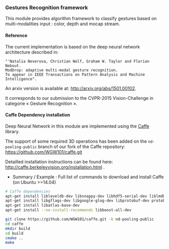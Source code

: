 ### Gestures Recognition framework

This module provides algorithm framework to classify gestures based on multi-modalities input : color, depth and mocap stream.

#### Reference

The current implementation is based on the deep neural network architecture described in:

    "'Natalia Neverova, Christian Wolf, Graham W. Taylor and Florian Nebout.
    ModDrop: adaptive multi-modal gesture recognition.
    To appear in IEEE Transactions on Pattern Analysis and Machine Intelligence".

An arxiv version is available at:
    http://arxiv.org/abs/1501.00102.

It corresponds to our submission to the CVPR-2015 Vision-Challenge in categorie « Gesture Recognition ».

#### Caffe Dependency installation

Deep Neural Network in this module are implemented using the [Caffe](http://caffe.berkeleyvision.org) library.

The support of some required 3D operations has been added on the `nd-pooling-public` branch of our fork of the Caffe repository:
https://github.com/WGW101/caffe.git

Detailled installation instructions can be found here: http://caffe.berkeleyvision.org/installation.html .


* Summary / Example : Full list of commands to download and install Caffe (on Ubuntu >=14.04)
```bash
# Caffe dependencies
apt-get install libleveldb-dev libsnappy-dev libhdf5-serial-dev liblmdb-dev
apt-get install libgflags-dev libgoogle-glog-dev libprotobuf-dev protobuf-compiler
apt-get install libatlas-base-dev
apt-get install --no-install-recommends libboost-all-dev

git clone https://github.com/WGW101/caffe.git -b nd-pooling-public
cd caffe
mkdir build
cd build
cmake ..
make
```
